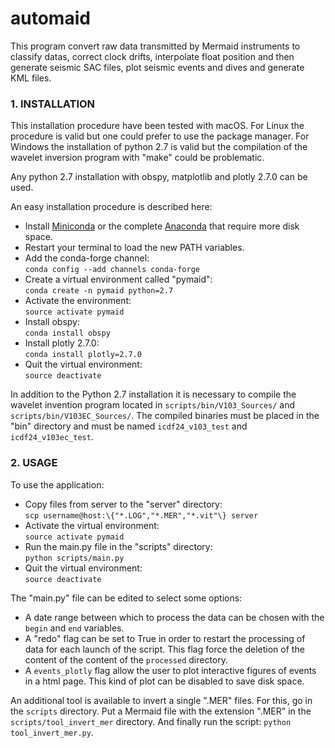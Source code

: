 # automaid

This program convert raw data transmitted by Mermaid instruments to classify datas, correct clock drifts, interpolate float position and then generate seismic SAC files, plot seismic events and dives and generate KML files.

### 1. INSTALLATION

This installation procedure have been tested with macOS. For Linux the
procedure is valid but one could prefer to use the package manager.
For Windows the installation of python 2.7 is valid but the compilation
of the wavelet inversion program with "make" could be problematic.

Any python 2.7 installation with obspy, matplotlib and plotly 2.7.0 can be
used.

An easy installation procedure is described here:

* Install [Miniconda](https://conda.io/miniconda.html) or the complete [Anaconda](https://www.anaconda.com/download/) that require more disk space.
* Restart your terminal to load the new PATH variables.
* Add the conda-forge channel:  
`conda config --add channels conda-forge`
* Create a virtual environment called "pymaid":  
`conda create -n pymaid python=2.7`
* Activate the environment:  
`source activate pymaid`
* Install obspy:  
`conda install obspy`
* Install plotly 2.7.0:  
`conda install plotly=2.7.0`
* Quit the virtual environment:  
`source deactivate`

In addition to the Python 2.7 installation it is necessary to compile
the wavelet invention program located in `scripts/bin/V103_Sources/` and
`scripts/bin/V103EC_Sources/`. The compiled binaries must be placed in
the "bin" directory and must be named `icdf24_v103_test` and
`icdf24_v103ec_test`.

### 2. USAGE

To use the application: 

* Copy files from server to the "server" directory:  
`scp username@host:\{"*.LOG","*.MER","*.vit"\} server`
* Activate the virtual environment:  
`source activate pymaid`
* Run the main.py file in the "scripts" directory:  
`python scripts/main.py`
* Quit the virtual environment:  
`source deactivate`

The "main.py" file can be edited to select some options:

* A date range between which to process the data can be chosen with
the `begin` and `end` variables. 
* A "redo" flag can be set to True in order to restart the processing
of data for each launch of the script. This flag force the deletion
of the content of the content of the `processed` directory.
* A `events_plotly` flag allow the user to plot interactive figures
of events in a html page. This kind of plot can be disabled to save
disk space.

An additional tool is available to invert a single ".MER" files. For
this, go in the `scripts` directory. Put a Mermaid file with the
extension ".MER" in the `scripts/tool_invert_mer` directory. And
finally run the script: `python tool_invert_mer.py`.
